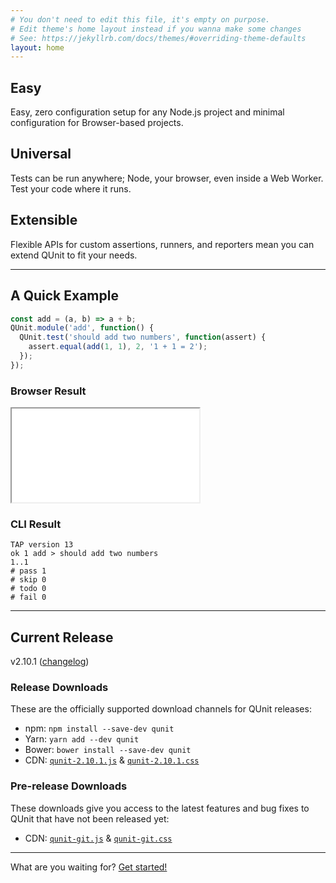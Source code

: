 ```yaml
---
# You don't need to edit this file, it's empty on purpose.
# Edit theme's home layout instead if you wanna make some changes
# See: https://jekyllrb.com/docs/themes/#overriding-theme-defaults
layout: home
---
```


<section class="highlights">
  <div class="highlight">
    <h2>Easy</h2>
    <p>Easy, zero configuration setup for any Node.js project and minimal configuration for Browser-based projects.</p>
  </div>

  <div class="highlight">
    <h2>Universal</h2>
    <p>Tests can be run anywhere; Node, your browser, even inside a Web Worker. Test your code where it runs.</p>
  </div>

  <div class="highlight">
    <h2>Extensible</h2>
    <p>Flexible APIs for custom assertions, runners, and reporters mean you can extend QUnit to fit your needs.</p>
  </div>
</section>

---

## A Quick Example

```js
const add = (a, b) => a + b;
QUnit.module('add', function() {
  QUnit.test('should add two numbers', function(assert) {
    assert.equal(add(1, 1), 2, '1 + 1 = 2');
  });
});
```

<div class="example-results" markdown="1">

<div class="example-result" markdown="1">

### Browser Result

<iframe title="The example test code running in the browser" src="/resources/example-add.html"></iframe>

</div>

<div class="example-result" markdown="1">

### CLI Result

```
TAP version 13
ok 1 add > should add two numbers
1..1
# pass 1
# skip 0
# todo 0
# fail 0
```

</div>

</div>

---

## Current Release

<p class="current-release">v2.10.1 (<a href="https://github.com/qunitjs/qunit/blob/2.10.1/History.md">changelog</a>)</p>

<div class="example-results" markdown="1">

<div class="example-result" markdown="1">

### Release Downloads

These are the officially supported download channels for QUnit releases:

* npm: `npm install --save-dev qunit`
* Yarn: `yarn add --dev qunit`
* Bower: `bower install --save-dev qunit`
* CDN: [`qunit-2.10.1.js`](https://code.jquery.com/qunit/qunit-2.10.1.js) & [`qunit-2.10.1.css`](https://code.jquery.com/qunit/qunit-2.10.1.css)

</div>

<div class="example-result" markdown="1">

### Pre-release Downloads

These downloads give you access to the latest features and bug fixes to QUnit that have not been released yet:

* CDN: [`qunit-git.js`](https://code.jquery.com/qunit/qunit-git.js) & [`qunit-git.css`](https://code.jquery.com/qunit/qunit-git.css)

</div>

</div>

---

<p class="cta">What are you waiting for? <a href="{% link intro.md %}" class="button">Get started!</a></p>
